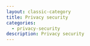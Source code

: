 ```yaml
---
layout: classic-category
title: Privacy security
categories:
  - privacy-security
description: Privacy security
---
```

